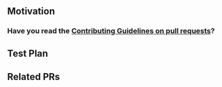 <!--
Thank you for sending the PR! We appreciate you spending the time to work on these changes.

Help us understand your motivation by explaining why you decided to make this change.

You can learn more about contributing to Docusaurus here: https://github.com/facebook/docusaurus/blob/main/CONTRIBUTING.md

If this PR adds or changes functionality, please take some time to update the docs.

Happy contributing!

-->

## Motivation

<!-- Write your motivation here. -->

### Have you read the [Contributing Guidelines on pull requests](https://github.com/facebook/docusaurus/blob/main/CONTRIBUTING.md#pull-requests)?

<!-- Write your answer here. -->

## Test Plan

<!-- Write your test plan here. If you changed any code, please provide us with clear instructions on how you verified your changes work. Bonus points for screenshots and videos! -->

## Related PRs

<!-- If you haven't already, link to issues/PRs that are related to this change. This helps us develop the context and keep a rich repo history. -->
 
